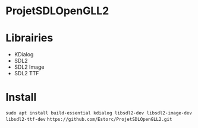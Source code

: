 # ProjetSDLOpenGLL2

# Librairies
- KDialog
- SDL2
- SDL2 Image
- SDL2 TTF

# Install
`sudo apt install build-essential kdialog libsdl2-dev libsdl2-image-dev libsdl2-ttf-dev`
`https://github.com/Estorc/ProjetSDLOpenGLL2.git`
